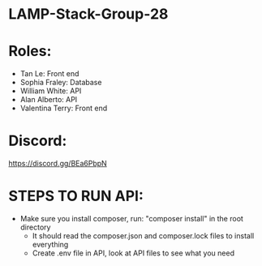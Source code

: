 # LAMP-Stack-Group-28

# Roles:
- Tan Le: Front end
- Sophia Fraley: Database
- William White: API 
- Alan Alberto: API
- Valentina Terry: Front end

# Discord: 
https://discord.gg/BEa6PbpN

# STEPS TO RUN API:
- Make sure you install composer, run: "composer install" in the root directory
    - It should read the composer.json and composer.lock files to install everything
    - Create .env file in API, look at API files to see what you need
